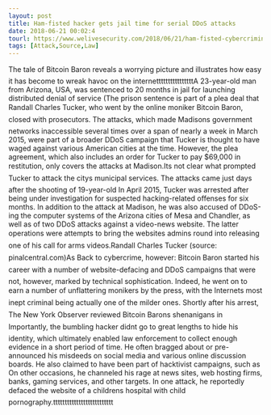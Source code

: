 ```yaml
---
layout: post
title: Ham-fisted hacker gets jail time for serial DDoS attacks
date: 2018-06-21 00:02:4
tourl: https://www.welivesecurity.com/2018/06/21/ham-fisted-cybercriminal-gets-jail-time-serial-ddos-attacks/
tags: [Attack,Source,Law]
---
```

The tale of Bitcoin Baron reveals a worrying picture and illustrates how easy it has become to wreak havoc on the internettttttttttttttttA 23-year-old man from Arizona, USA, was sentenced to 20 months in jail for launching distributed denial of service (The prison sentence is part of a plea deal that Randall Charles Tucker, who went by the online moniker Bitcoin Baron, closed with prosecutors. The attacks, which made Madisons government networks inaccessible several times over a span of nearly a week in March 2015, were part of a broader DDoS campaign that Tucker is thought to have waged against various American cities at the time. However, the plea agreement, which also includes an order for Tucker to pay $69,000 in restitution, only covers the attacks at Madison.Its not clear what prompted Tucker to attack the citys municipal services. The attacks came just days after the shooting of 19-year-old In April 2015, Tucker was arrested after being under investigation for suspected hacking-related offenses for six months. In addition to the attack at Madison, he was also accused of DDoS-ing the computer systems of the Arizona cities of Mesa and Chandler, as well as of two DDoS attacks against a video-news website. The latter operations were attempts to bring the websites admins round into releasing one of his call for arms videos.Randall Charles Tucker (source: pinalcentral.com)As Back to cybercrime, however: Bitcoin Baron started his career with a number of website-defacing and DDoS campaigns that were not, however, marked by technical sophistication. Indeed, he went on to earn a number of unflattering monikers by the press, with the Internets most inept criminal being actually one of the milder ones. Shortly after his arrest, The New York Observer reviewed Bitcoin Barons shenanigans in Importantly, the bumbling hacker didnt go to great lengths to hide his identity, which ultimately enabled law enforcement to collect enough evidence in a short period of time. He often bragged about or pre-announced his misdeeds on social media and various online discussion boards. He also claimed to have been part of hacktivist campaigns, such as On other occasions, he channeled his rage at news sites, web hosting firms, banks, gaming services, and other targets. In one attack, he reportedly defaced the website of a childrens hospital with child pornography.tttttttttttttttttttttttttt